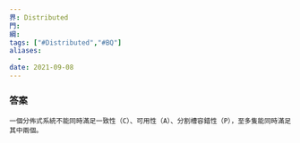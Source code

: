 ```yaml
---
界: Distributed
門: 
綱: 
tags: ["#Distributed","#BQ"]
aliases:
  - 
date: 2021-09-08
---
```


### 答案
	一個分佈式系統不能同時滿足一致性（C）、可用性（A）、分割槽容錯性（P），至多隻能同時滿足其中兩個。
